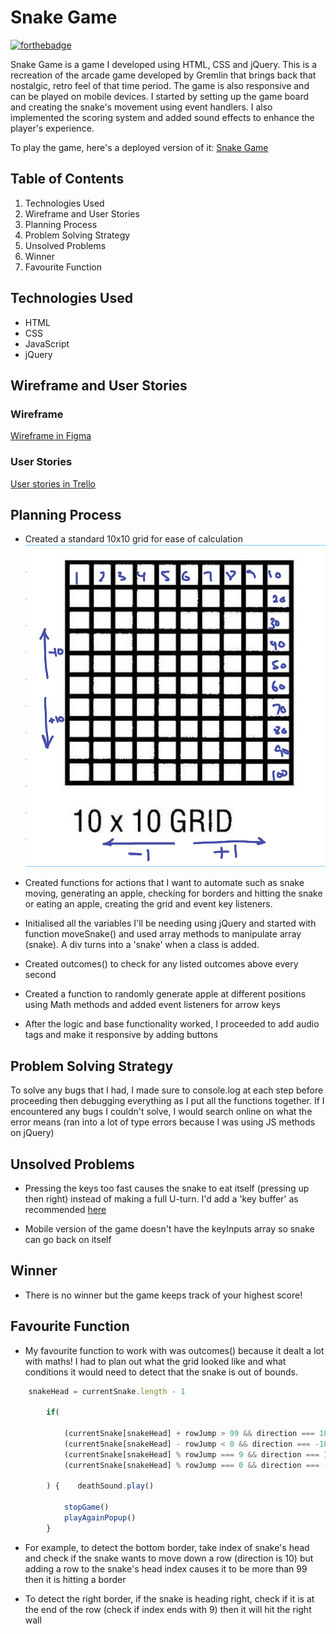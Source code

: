 # Snake Game
[![forthebadge](https://forthebadge.com/images/badges/mom-made-pizza-rolls.svg)](https://forthebadge.com)

Snake Game is a game I developed using HTML, CSS and jQuery. This is a recreation of the arcade game developed by Gremlin that brings back that nostalgic, retro feel of that time period. The game is also responsive and can be played on mobile devices. I started by setting up the game board and creating the snake's movement using event handlers. I also implemented the scoring system and added sound effects to enhance the player's experience.

To play the game, here's a deployed version of it: [Snake Game](https://snakesss.surge.sh/)

## Table of Contents

1. Technologies Used
2. Wireframe and User Stories
3. Planning Process
4. Problem Solving Strategy
5. Unsolved Problems
6. Winner
7. Favourite Function

## Technologies Used

- HTML
- CSS
- JavaScript
- jQuery

## Wireframe and User Stories

### Wireframe

[Wireframe in Figma](https://www.figma.com/file/38UcTsLf80VQCMfGSh1fpW/Snake-Game?type=design&node-id=0%3A1&t=mAejuMGM1gPmnO1a-1)

### User Stories

[User stories in Trello](https://trello.com/invite/b/cVIHqedt/ATTIe9773a5d745292979db5d888f6607a9f0FB2B392/project-1)


## Planning Process
- Created a standard 10x10 grid for ease of calculation 
![Grid](images/IMG_0286.jpg)

- Created functions for actions that I want to automate such as snake moving, generating an apple, checking for borders and hitting the snake or eating an apple, creating the grid and event key listeners. 


- Initialised all the variables I'll be needing using jQuery and started with function moveSnake() and used array methods to manipulate array (snake). A div turns into a 'snake' when a class is added.

- Created outcomes() to check for any listed outcomes above every second

- Created a function to randomly generate apple at different positions using Math methods and added event listeners for arrow keys

- After the logic and base functionality worked, I proceeded to add audio tags and make it responsive by adding buttons 

## Problem Solving Strategy

To solve any bugs that I had, I made sure to console.log at each step before proceeding then debugging everything as I put all the functions together. If I encountered any bugs I couldn't solve, I would search online on what the error means (ran into a lot of type errors because I was using JS methods on jQuery)

## Unsolved Problems

- Pressing the keys too fast causes the snake to eat itself (pressing up then right) instead of making a full U-turn. I'd add a 'key buffer' as recommended [here](https://stackoverflow.com/questions/43032014/prevent-snake-from-going-in-reverse-direction)

- Mobile version of the game doesn't have the keyInputs array so snake can go back on itself

## Winner

- There is no winner but the game keeps track of your highest score!

## Favourite Function

- My favourite function to work with was outcomes() because it dealt a lot with maths! I had to plan out what the grid looked like and what conditions it would need to detect that the snake is out of bounds. 
```js
    snakeHead = currentSnake.length - 1

        if(

            (currentSnake[snakeHead] + rowJump > 99 && direction === 10) || // hit bottom (there are 99 boxes in grid)
            (currentSnake[snakeHead] - rowJump < 0 && direction === -10) || // hit top
            (currentSnake[snakeHead] % rowJump === 9 && direction === 1) || //  heading towards right wall and still heading right
            (currentSnake[snakeHead] % rowJump === 0 && direction === -1) //  heading towards left wall and still heading left

        ) {    deathSound.play()
           
            stopGame()
            playAgainPopup()
        }

```

- For example, to detect the bottom border, take index of snake's head and check if the snake wants to move down a row (direction is 10) but adding a row to the snake's head index causes it to be more than 99 then it is hitting a border

- To detect the right border, if the snake is heading right, check if it is at the end of the row (check if index ends with 9) then it will hit the right wall

